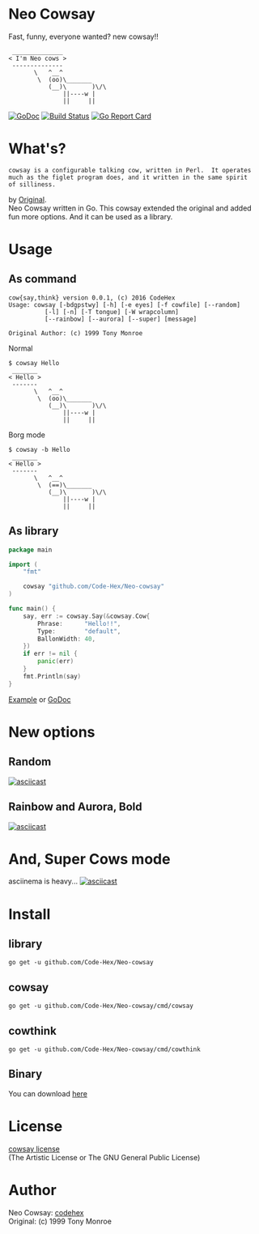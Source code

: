 # Neo Cowsay
Fast, funny, everyone wanted? new cowsay!!
```
 ______________
< I'm Neo cows >
 --------------
       \   ^__^
        \  (oo)\_______
           (__)\       )\/\
               ||----w |
               ||     ||
```
[![GoDoc](https://godoc.org/github.com/Code-Hex/Neo-cowsay?status.svg)](https://godoc.org/github.com/Code-Hex/Neo-cowsay) [![Build Status](https://travis-ci.org/Code-Hex/Neo-cowsay.svg?branch=master)](https://travis-ci.org/Code-Hex/Neo-cowsay) [![Go Report Card](https://goreportcard.com/badge/github.com/Code-Hex/Neo-cowsay)](https://goreportcard.com/report/github.com/Code-Hex/Neo-cowsay)
# What's?
```
cowsay is a configurable talking cow, written in Perl.  It operates
much as the figlet program does, and it written in the same spirit
of silliness.
```  
by [Original](https://github.com/schacon/cowsay).  
Neo Cowsay written in Go. This cowsay extended the original and added fun more options. And it can be used as a library.

# Usage
## As command
```
cow{say,think} version 0.0.1, (c) 2016 CodeHex
Usage: cowsay [-bdgpstwy] [-h] [-e eyes] [-f cowfile] [--random]
          [-l] [-n] [-T tongue] [-W wrapcolumn]
          [--rainbow] [--aurora] [--super] [message]

Original Author: (c) 1999 Tony Monroe
```
Normal
```
$ cowsay Hello
 _______
< Hello >
 -------
       \   ^__^
        \  (oo)\_______
           (__)\       )\/\
               ||----w |
               ||     ||
```
Borg mode
```
$ cowsay -b Hello
 _______
< Hello >
 -------
       \   ^__^
        \  (==)\_______
           (__)\       )\/\
               ||----w |
               ||     ||
```
## As library
```go
package main

import (
	"fmt"

	cowsay "github.com/Code-Hex/Neo-cowsay"
)

func main() {
	say, err := cowsay.Say(&cowsay.Cow{
		Phrase:      "Hello!!",
		Type:        "default",
		BallonWidth: 40,
	})
	if err != nil {
		panic(err)
	}
	fmt.Println(say)
}
```
 [Example](https://github.com/Code-Hex/Neo-cowsay/blob/master/cmd/cowsay/main.go#L75) or [GoDoc](https://godoc.org/github.com/Code-Hex/Neo-cowsay)
# New options
## Random
[![asciicast](https://asciinema.org/a/avq390avlf6ddb4jn7d0n0y37.png)](https://asciinema.org/a/avq390avlf6ddb4jn7d0n0y37)
## Rainbow and Aurora, Bold
[![asciicast](https://asciinema.org/a/d3k3a182rsndlgez5sdzhqprk.png)](https://asciinema.org/a/d3k3a182rsndlgez5sdzhqprk)
# And, Super Cows mode
asciinema is heavy...
[![asciicast](https://asciinema.org/a/crf5crjim1d2nw01ioigug0ks.png)](https://asciinema.org/a/crf5crjim1d2nw01ioigug0ks)
# Install
## library

    go get -u github.com/Code-Hex/Neo-cowsay
## cowsay

    go get -u github.com/Code-Hex/Neo-cowsay/cmd/cowsay
## cowthink

    go get -u github.com/Code-Hex/Neo-cowsay/cmd/cowthink
## Binary
You can download [here](https://github.com/Code-Hex/Neo-cowsay/releases)
# License
[cowsay license](https://github.com/Code-Hex/Neo-cowsay/blob/master/LICENSE)  
(The Artistic License or The GNU General Public License)

# Author
Neo Cowsay: [codehex](https://twitter.com/CodeHex)  
Original: (c) 1999 Tony Monroe

